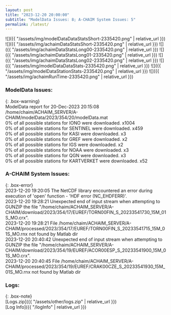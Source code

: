 ```yaml
---
layout: post
title: "2023-12-20 20:00:00"
subtitle: "ModelData Issues: 8; A-CHAIM System Issues: 5"
permalink: /latest/
---
```


![]({{ "/assets/img/modelDataDataStatsShort-2335420.png" | relative_url }})
![]({{ "/assets/img/achaimDataStatsShort-2335420.png" | relative_url }})
![]({{ "/assets/img/achaimDataStatsLong00-2335420.png" | relative_url }})
![]({{ "/assets/img/achaimDataStatsLong01-2335420.png" | relative_url }})
![]({{ "/assets/img/achaimDataStatsLong02-2335420.png" | relative_url }})
![]({{ "/assets/img/modelDataDataStats-2335420.png" | relative_url }})
![]({{ "/assets/img/modelDataStationStats-2335420.png" | relative_url }})
![]({{ "/assets/img/achaimRunTime-2335420.png" | relative_url }})


### ModelData Issues:  
  
{: .box-warning}  
 ModelData report for 20-Dec-2023 20:15:08   
 /home/chaim/ACHAIM_SERVER/A-CHAIM/modelData/2023/354/20/modelData.mat   
 0% of all possible stations for IONO were downloaded. x1004   
 0% of all possible stations for SENTINEL were downloaded. x459   
 0% of all possible stations for KASI were downloaded. x3   
 0% of all possible stations for GREF were downloaded. x2   
 0% of all possible stations for IGS were downloaded. x2   
 0% of all possible stations for NOAA were downloaded. x3   
 0% of all possible stations for QGN were downloaded. x3   
 0% of all possible stations for KARTVERKET were downloaded. x52   
  
### A-CHAIM System Issues:  
  
{: .box-error}  
2023-12-20 19:20:05 The NetCDF library encountered an error during execution of 'open' function - 'HDF error (NC_EHDFERR)'.  
2023-12-20 19:28:21 Unexpected end of input stream when attempting to GUNZIP the file "/home/chaim/ACHAIM_SERVER/A-CHAIM/download/2023/354/17/EUREF/TORN00FIN_S_20233541730_15M_01S_MO.crx".  
2023-12-20 19:28:21 File /home/chaim/ACHAIM_SERVER/A-CHAIM/processed/2023/354/17/EUREF/TORN00FIN_S_20233541715_15M_01S_MO.rnx not found by Matlab dir  
2023-12-20 20:40:42 Unexpected end of input stream when attempting to GUNZIP the file "/home/chaim/ACHAIM_SERVER/A-CHAIM/download/2023/354/19/EUREF/ACOR00ESP_S_20233541900_15M_01S_MO.crx".  
2023-12-20 20:40:45 File /home/chaim/ACHAIM_SERVER/A-CHAIM/processed/2023/354/19/EUREF/CRAK00CZE_S_20233541930_15M_01S_MO.rnx not found by Matlab dir  

### Logs:  
  
{: .box-note}  
[Logs.zip]({{ "/assets/other/logs.zip" | relative_url }})  
[Log Info]({{ "/logInfo" | relative_url }})  
